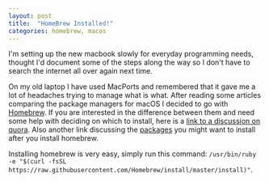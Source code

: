 ```yaml
---
layout: post
title:  "HomeBrew Installed!"
categories: homebrew, macos
---
```

I'm setting up the new macbook slowly for everyday programming needs, thought I'd document some of the steps along the way so I don't have to search the internet all over again next time.

On my old laptop I have used MacPorts and remembered that it gave me a lot of headaches trying to manage what is what. After reading some articles comparing the package managers for macOS I decided to go with [Homebrew](https://brew.sh). If you are interested in the difference between them and need some help with deciding on which to install, here is a [link to a discussion on quora](https://www.quora.com/Should-I-use-Fink-MacPorts-Homebrew-or-something-else-for-MacOS-package-management-Which-are-most-popular-currently-Are-there-any-newer-players-worth-preferring-such-as-Rudix). Also another link discussing the [packages](https://www.quora.com/What-are-the-first-or-must-have-homebrew-packages-that-you-install-on-your-Mac) you might want to install after you install homebrew.

Installing homebrew is very easy, simply run this command: `/usr/bin/ruby -e "$(curl -fsSL https://raw.githubusercontent.com/Homebrew/install/master/install)"`.
